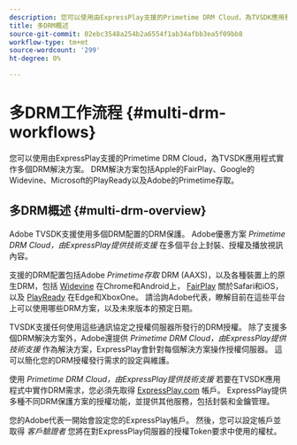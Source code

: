 ```yaml
---
description: 您可以使用由ExpressPlay支援的Primetime DRM Cloud，為TVSDK應用程式實作多個DRM解決方案。 DRM解決方案包括Apple的FairPlay、Google的Widevine、Microsoft的PlayReady以及Adobe的Primetime存取。
title: 多DRM概述
source-git-commit: 02ebc3548a254b2a6554f1ab34afbb3ea5f09bb8
workflow-type: tm+mt
source-wordcount: '299'
ht-degree: 0%

---
```


# 多DRM工作流程 {#multi-drm-workflows}

您可以使用由ExpressPlay支援的Primetime DRM Cloud，為TVSDK應用程式實作多個DRM解決方案。 DRM解決方案包括Apple的FairPlay、Google的Widevine、Microsoft的PlayReady以及Adobe的Primetime存取。

## 多DRM概述 {#multi-drm-overview}

Adobe TVSDK支援使用多個DRM配置的DRM保護。 Adobe優惠方案 *Primetime DRM Cloud，由ExpressPlay提供技術支援* 在多個平台上封裝、授權及播放視訊內容。

支援的DRM配置包括Adobe *Primetime存取* DRM (AAXS)，以及各種裝置上的原生DRM，包括 [Widevine](https://www.widevine.com) 在Chrome和Android上， [FairPlay](https://developer.apple.com/streaming/fps/) 關於Safari和iOS，以及 [PlayReady](https://www.microsoft.com/playready/) 在Edge和XboxOne。 請洽詢Adobe代表，瞭解目前在這些平台上可以使用哪些DRM方案，以及未來版本的預定日期。

TVSDK支援任何使用這些通訊協定之授權伺服器所發行的DRM授權。 除了支援多個DRM解決方案外，Adobe還提供 *Primetime DRM Cloud，由ExpressPlay提供技術支援* 作為解決方案，ExpressPlay會針對每個解決方案操作授權伺服器。 這可以簡化您的DRM授權發行需求的設定與維護。

使用 *Primetime DRM Cloud，由ExpressPlay提供技術支援* 若要在TVSDK應用程式中實作DRM需求，您必須先取得 [ExpressPlay.com](https://www.expressplay.com) 帳戶。 ExpressPlay提供多種不同DRM保護方案的授權功能，並提供其他服務，包括封裝和金鑰管理。

您的Adobe代表一開始會設定您的ExpressPlay帳戶。 然後，您可以設定帳戶並取得 *客戶驗證者* 您將在對ExpressPlay伺服器的授權Token要求中使用的權杖。
